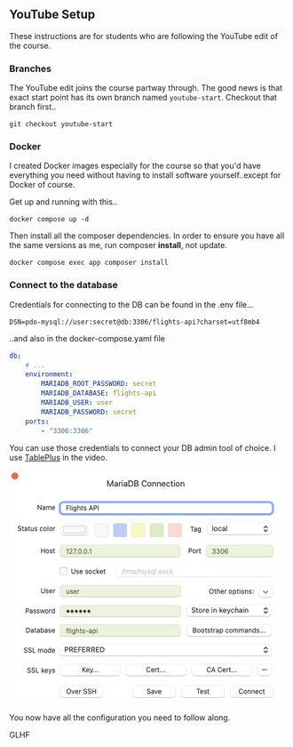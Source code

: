 ## YouTube Setup

These instructions are for students who are following the YouTube edit of the course.

### Branches

The YouTube edit joins the course partway through. The good news is that exact start point has its own branch named `youtube-start`. Checkout that branch first..
```shell
git checkout youtube-start
```

### Docker

I created Docker images especially for the course so that you'd have everything you need without having to install software yourself..except for Docker of course.

Get up and running with this..
```shell
docker compose up -d
```

Then install all the composer dependencies. In order to ensure you have all the same versions as me, run composer __install__, not update. 
```shell
docker compose exec app composer install
```

### Connect to the database

Credentials for connecting to the DB can be found in the .env file...
```.dotenv
DSN=pdo-mysql://user:secret@db:3306/flights-api?charset=utf8mb4
```

..and also in the docker-compose.yaml file
```yaml
db:
    # ...
    environment:
        MARIADB_ROOT_PASSWORD: secret
        MARIADB_DATABASE: flights-api
        MARIADB_USER: user
        MARIADB_PASSWORD: secret
    ports:
        - "3306:3306"
```

You can use those credentials to connect your DB admin tool of choice. I use [TablePlus](https://tableplus.com/) in the video.

![Alt text](doc/flights-api.png "Optional Title")

You now have all the configuration you need to follow along.

GLHF